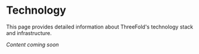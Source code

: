 # Technology

This page provides detailed information about ThreeFold's technology stack and infrastructure.

*Content coming soon*

